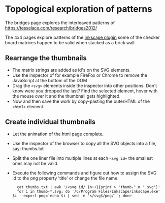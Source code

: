 # Topological exploration of patterns

The bridges page explores the interleaved patterns of https://tesselace.com/research/bridges2012/

The 4x4 pages explore patterns of the [inkscape plugin] some of the checker board matrices happen to be valid when stacked as a brick wall.

## Rearrange the thumbnails

* The matrix strings are added as id's on the SVG elements.
* Use the inspector of for example FireFox or Chrome to remove the JavaScript at the bottom of the DOM
* Drag the `<svg>` elements inside the inspector into other positions. Don't know were you dropped the last? Find the selected element, hover with the mouse over it and the thumbnail gets highlighted.
* Now and then save the work by copy-pasting the outerHTML of the `<html>` element.

## Create individual thumbnails

* Let the animation of the html page complete.
* Use the inspector of the browser to copy all the SVG objects into a file, say: thumbs.txt
* Split the one liner file into multiple lines at each `<svg id=` the smallest ones may not be valid.
* Execute the following commands and figure out how to assign the SVG id to the png property 'title' or change the file name.

        cat thumbs.txt | awk '/<svg id/ {n++}{print > "thumb-" n ".svg"}'
        for i in thumb-*.svg; do '/C/Program Files/Inkscape/inkscape.exe' $i --export-png=`echo $i | sed -e 's/svg$/png/'`; done

[inkscape plugin]: https://github.com/d-bl/inkscape-bobbinlace/tree/master/input/lace_ground/checker
[Rearrange]: https://github.com/d-bl/inkscape-bobbinlace/issues/14